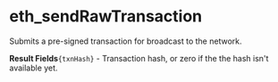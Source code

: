 # eth\_sendRawTransaction

Submits a pre-signed transaction for broadcast to the network.

**Result Fields**`{txnHash}` - Transaction hash, or zero if the the hash isn't available yet.
